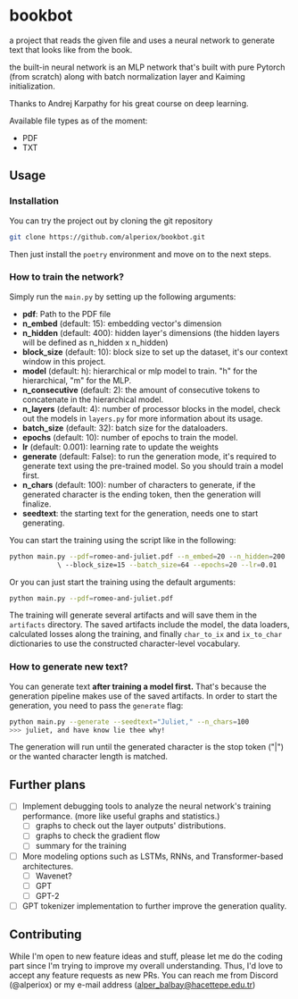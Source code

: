 # bookbot

a project that reads the given file and uses a neural network to generate text that looks like from the book.

the built-in neural network is an MLP network that's built with pure Pytorch (from scratch) along with batch normalization layer and Kaiming initialization.

Thanks to Andrej Karpathy for his great course on deep learning.

Available file types as of the moment:

- PDF
- TXT

## Usage

### Installation

You can try the project out by cloning the git repository

```bash
git clone https://github.com/alperiox/bookbot.git
```

Then just install the `poetry` environment and move on to the next steps.

### How to train the network?

Simply run the `main.py` by setting up the following arguments:

- __pdf__: Path to the PDF file
- __n_embed__ (default: 15): embedding vector's dimension
- __n_hidden__ (default: 400): hidden layer's dimensions (the hidden layers will be defined as n_hidden x n_hidden)
- __block_size__ (default: 10): block size to set up the dataset, it's our context window in this project.
- __model__ (default: h): hierarchical or mlp model to train. "h" for the hierarchical, "m" for the MLP.
- __n_consecutive__ (default: 2): the amount of consecutive tokens to concatenate in the hierarchical model.
- __n_layers__ (default: 4): number of processor blocks in the model, check out the models in `layers.py` for more information about its usage.
- __batch_size__ (default: 32): batch size for the dataloaders.
- __epochs__ (default: 10): number of epochs to train the model.
- __lr__ (default: 0.001): learning rate to update the weights
- __generate__ (default: False): to run the generation mode, it's required to generate text using the pre-trained model. So you should train a model first.
- __n_chars__ (default: 100): number of characters to generate, if the generated character is the ending token, then the generation will finalize.
- __seedtext__: the starting text for the generation, needs one to start generating.

You can start the training using the script like in the following:

```bash
python main.py --pdf=romeo-and-juliet.pdf --n_embed=20 --n_hidden=200 
            \ --block_size=15 --batch_size=64 --epochs=20 --lr=0.01
```

Or you can just start the training using the default arguments:

```bash
python main.py --pdf=romeo-and-juliet.pdf
```

The training will generate several artifacts and will save them in the `artifacts` directory. The saved artifacts include the model, the data loaders, calculated losses along the training, and finally `char_to_ix` and `ix_to_char` dictionaries to use the constructed character-level vocabulary.

### How to generate new text?

You can generate text __after training a model first.__ That's because the generation pipeline makes use of the saved artifacts. In order to start the generation, you need to pass the `generate` flag:

```bash
python main.py --generate --seedtext="Juliet," --n_chars=100
>>> juliet, and have know lie thee why!
```

The generation will run until the generated character is the stop token ("|") or the wanted character length is matched.

## Further plans

- [ ] Implement debugging tools to analyze the neural network's training performance. (more like useful graphs and statistics.)
  - [ ] graphs to check out the layer outputs' distributions.
  - [ ] graphs to check the gradient flow
  - [ ] summary for the training
- [ ] More modeling options such as LSTMs, RNNs, and Transformer-based architectures.
  - [ ] Wavenet?
  - [ ] GPT
  - [ ] GPT-2
- [ ] GPT tokenizer implementation to further improve the generation quality.

## Contributing

While I'm open to new feature ideas and stuff, please let me do the coding part since I'm trying to improve my overall understanding. Thus, I'd love to accept any feature requests as new PRs. You can reach me from Discord (@alperiox) or my e-mail address (<alper_balbay@hacettepe.edu.tr>)
